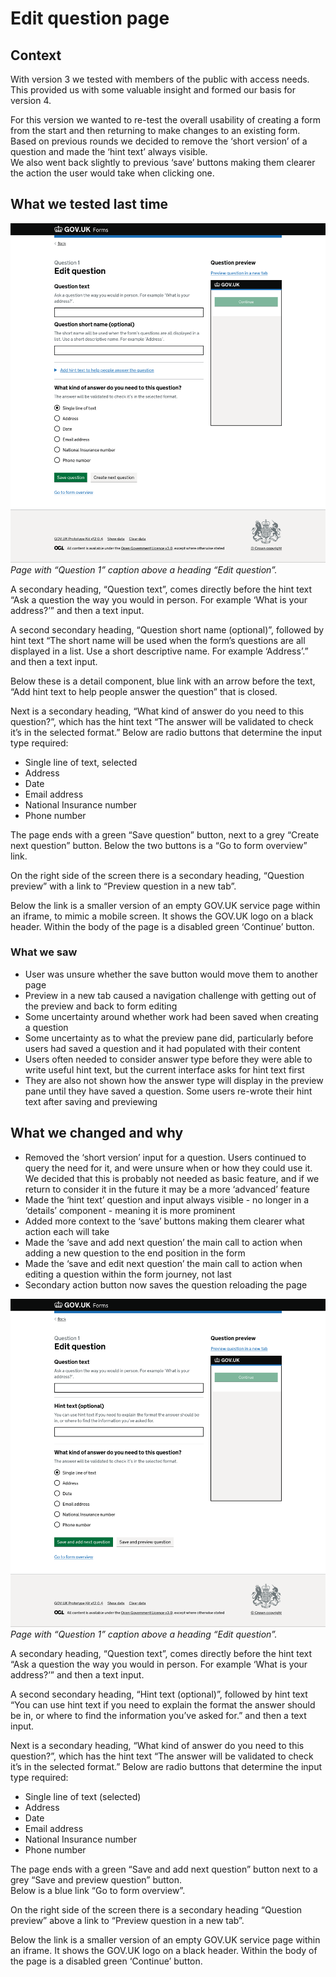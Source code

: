 # Edit question page

## Context

With version 3 we tested with members of the public with access needs. This provided us with some valuable insight and formed our basis for version 4. 

For this version we wanted to re-test the overall usability of creating a form from the start and then returning to make changes to an existing form. Based on previous rounds we decided to remove the ‘short version’ of a question and made the ‘hint text’ always visible.  
We also went back slightly to previous ‘save’ buttons making them clearer the action the user would take when clicking one.  


## What we tested last time

![Edit question 1. Screenshot](../../prototype-version-3/screenshots/004-Edit-question-1.png)
*Page with “Question 1” caption above a heading “Edit question”.*

A secondary heading, “Question text”, comes directly before the hint text “Ask a question the way you would in person. For example ‘What is your address?’” and then a text input.

A second secondary heading, “Question short name (optional)”, followed by hint text “The short name will be used when the form’s questions are all displayed in a list. Use a short descriptive name. For example ‘Address’.” and then a text input.

Below these is a detail component, blue link with an arrow before the text, “Add hint text to help people answer the question” that is closed.

Next is a secondary heading, “What kind of answer do you need to this question?”, which has the hint text “The answer will be validated to check it’s in the selected format.” Below are radio buttons that determine the input type required:

- Single line of text, selected
- Address
- Date
- Email address
- National Insurance number
- Phone number

The page ends with a green “Save question” button, next to a grey “Create next question” button. Below the two buttons is a “Go to form overview” link.

<!-- describe side preview pane -->
On the right side of the screen there is a secondary heading, “Question preview” with a link to “Preview question in a new tab”.

Below the link is a smaller version of an empty GOV.UK service page within an iframe, to mimic a mobile screen. It shows the GOV.UK logo on a black header. Within the body of the page is a disabled green ‘Continue’ button.


### What we saw

- User was unsure whether the save button would move them to another page
- Preview in a new tab caused a navigation challenge with getting out of the preview and back to form editing  
- Some uncertainty around whether work had been saved when creating a question  
- Some uncertainty as to what the preview pane did, particularly before users had saved a question and it had populated with their content  
- Users often needed to consider answer type before they were able to write useful hint text, but the current interface asks for hint text first  
- They are also not shown how the answer type will display in the preview pane until they have saved a question. Some users re-wrote their hint text after saving and previewing  

## What we changed and why

- Removed the ‘short version’ input for a question. Users continued to query the need for it, and were unsure when or how they could use it. We decided that this is probably not needed as basic feature, and if we return to consider it in the future it may be a more ‘advanced’ feature
- Made the ‘hint text’ question and input always visible - no longer in a ‘details’ component - meaning it is more prominent
- Added more context to the ‘save’ buttons making them clearer what action each will take
- Made the ‘save and add next question’ the main call to action when adding a new question to the end position in the form
- Made the ‘save and edit next question’ the main call to action when editing a question within the form journey, not last
- Secondary action button now saves the question reloading the page

![Edit question 1. Screenshot](../screenshots/004-Edit-question-1.png)
*Page with “Question 1” caption above a heading “Edit question”.*

A secondary heading, “Question text”, comes directly before the hint text “Ask a question the way you would in person. For example ‘What is your address?’” and then a text input.

A second secondary heading, “Hint text (optional)”, followed by hint text “You can use hint text if you need to explain the format the answer should be in, or where to find the information you’ve asked for.” and then a text input.

Next is a secondary heading, “What kind of answer do you need to this question?”, which has the hint text “The answer will be validated to check it’s in the selected format.” Below are radio buttons that determine the input type required:

- Single line of text (selected)
- Address
- Date
- Email address
- National Insurance number
- Phone number

The page ends with a green “Save and add next question” button next to a grey “Save and preview question” button.  
Below is a blue link “Go to form overview”.

<!-- describe side preview pane -->
On the right side of the screen there is a secondary heading “Question preview” above a link to “Preview question in a new tab”.

Below the link is a smaller version of an empty GOV.UK service page within an iframe. It shows the GOV.UK logo on a black header. Within the body of the page is a disabled green ‘Continue’ button.

